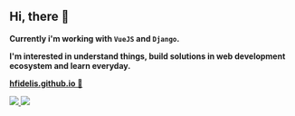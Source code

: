 ## Hi, there 👋

<!--
**Meu nome é Heitor Fidelis,**
<br>
-->
**Currently i'm working with ```VueJS``` and ```Django```.**

**I'm interested in understand things, build solutions in web development ecosystem and learn everyday.**

**[hfidelis.github.io 🌱](https://hfidelis.github.io/)**

<!--
## 📱 Contato
-->
<div>
  <a href="https://www.linkedin.com/in/hfidelis" target="_blank">
    <img src="https://img.shields.io/badge/-LinkedIn-%230077B5?style=for-the-badge&logo=linkedin&logoColor=white&color=000000" target="_blank">
  </a>
  <a href="mailto:heitorc88@gmail.com" target="_blank">
    <img src="https://img.shields.io/badge/Gmail-D14836?style=for-the-badge&logo=gmail&logoColor=white&color=000000" target="_blank">
  </a>
</div>
<!--
## 🚀 Tecnologias
<div>
  <img alt="JavaScript" src="https://img.shields.io/badge/javascript-%23323330.svg?style=for-the-badge&logo=javascript&logoColor=d6b129&color=000000">
  <img alt="TypeScript" src="https://img.shields.io/badge/typescript-%23007ACC.svg?style=for-the-badge&logo=typescript&logoColor=5983ff&color=000000">
  <img alt="Python" src="https://img.shields.io/badge/python-3670A0?style=for-the-badge&logo=python&logoColor=77aef7&color=000000">
  <img alt="HTML5" src="https://img.shields.io/badge/html5-%23E34F26.svg?style=for-the-badge&logo=html5&logoColor=b84300&color=000000">
  <img alt="CSS3" src="https://img.shields.io/badge/css3-%231572B6.svg?style=for-the-badge&logo=css3&logoColor=497ec4&color=000000">
</div>
-->
<!--
<div>
  <img alt="Angular" src="https://img.shields.io/badge/angular-%23DD0031.svg?style=for-the-badge&logo=angular&logoColor=991c09&color=000000">
  <img alt="RxJS" src="https://img.shields.io/badge/rxjs-%23B7178C.svg?style=for-the-badge&logo=reactivex&logoColor=E8038E&color=000000">
  <img alt="Vue.js" src="https://img.shields.io/badge/Vue.js-35495E?style=for-the-badge&logo=vue.js&logoColor=42D392&color=000000">
  <img alt="Django" src="https://img.shields.io/badge/Django-092E20?style=for-the-badge&logo=django&logoColor=44B78B&color=000000">
  <img alt="Node.js" src="https://img.shields.io/badge/Node.js-339933.svg?style=for-the-badge&logo=nodedotjs&logoColor=42e342&color=000000">
  <img alt="Express.js" src="https://img.shields.io/badge/Express-000000.svg?style=for-the-badge&logo=Express&logoColor=fcfcfc&color=000000">
</div>
-->
<!--
<div>
  <img alt="SASS" src="https://img.shields.io/badge/SASS-hotpink.svg?style=for-the-badge&logo=SASS&logoColor=c44f87&color=000000">
  <img alt="Bootstrap" src="https://img.shields.io/badge/bootstrap-%23563D7C.svg?style=for-the-badge&logo=bootstrap&logoColor=a56ded&color=000000">
  <img alt="Bulma" src="https://img.shields.io/badge/bulma-00D0B1?style=for-the-badge&logo=bulma&logoColor=5ff5cb&color=000000">
  <img alt="Material Design" src="https://img.shields.io/badge/Material%20Design-757575.svg?style=for-the-badge&logo=Material-Design&logoColor=white&color=000000">
</div>
-->
<!--
<div>
  <img alt="Docker" src="https://img.shields.io/badge/Docker-2496ED.svg?style=for-the-badge&logo=Docker&logoColor=1D63ED&color=000000">
  <img alt="MySQL" src="https://img.shields.io/badge/mysql-%2300f.svg?style=for-the-badge&logo=mysql&logoColor=61dfff&color=000000">
  <img alt="MongoDB" src="https://img.shields.io/badge/MongoDB-%234ea94b.svg?style=for-the-badge&logo=mongodb&logoColor=00ED64&color=000000">
</div>
-->
<!--
## 🌐 info
-->
<!--
<div>
  <img  width=800 align="center" src="https://github-profile-summary-cards.vercel.app/api/cards/profile-details?username=hfidelis&theme=midnight_purple">
</div>
-->
<!--
<div>
  <img height=180 width=420 align="center" src="https://github-readme-stats.vercel.app/api?username=hfidelis&theme=midnight-purple&hide_border=false&include_all_commits=false&count_private=true" alt="GitHub Commits">
  <img height=180 width=420 align="center" src="https://github-readme-stats.vercel.app/api/top-langs/?username=hfidelis&theme=midnight-purple&hide_border=false&include_all_commits=true&count_private=true&layout=compact&hide=html,css,scss" alt="GitHub Langs">
</div>
-->
